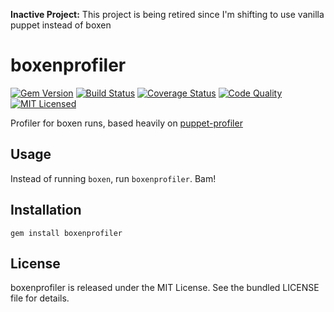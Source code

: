 **Inactive Project:** This project is being retired since I'm shifting to use vanilla puppet instead of boxen

boxenprofiler
=========

[![Gem Version](https://img.shields.io/gem/v/boxenprofiler.svg)](https://rubygems.org/gems/boxenprofiler)
[![Build Status](https://img.shields.io/circleci/project/halyard/boxenprofiler/master.svg)](https://circleci.com/gh/halyard/boxenprofiler)
[![Coverage Status](https://img.shields.io/codecov/c/github/halyard/boxenprofiler.svg)](https://codecov.io/github/halyard/boxenprofiler)
[![Code Quality](https://img.shields.io/codacy/4bb4c3799f7348f495cc33b59794a8d3.svg)](https://www.codacy.com/app/akerl/boxenprofiler)
[![MIT Licensed](https://img.shields.io/badge/license-MIT-green.svg)](https://tldrlegal.com/license/mit-license)

Profiler for boxen runs, based heavily on [puppet-profiler](https://github.com/rodjek/puppet-profiler)

## Usage

Instead of running `boxen`, run `boxenprofiler`. Bam!

## Installation

    gem install boxenprofiler

## License

boxenprofiler is released under the MIT License. See the bundled LICENSE file for details.

